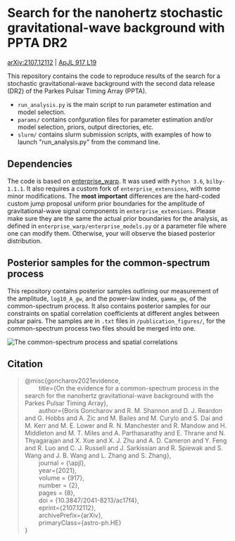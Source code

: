 # Search for the nanohertz stochastic gravitational-wave background with PPTA DR2

[arXiv:2107.12112](https://arxiv.org/abs/2107.12112) | [ApJL 917 L19](https://doi.org/10.3847/2041-8213/ac17f4)

This repository contains the code to reproduce results of the search for a stochastic gravitational-wave background with the second data release (DR2) of the Parkes Pulsar Timing Array (PPTA).
 - `run_analysis.py` is the main script to run parameter estimation and model selection.
 - `params/` contains confguration files for parameter estimation and/or model selection, priors, output directories, etc. 
 - `slurm/` contains slurm submission scripts, with examples of how to launch "run\_analysis.py" from the command line.

## Dependencies

The code is based on [enterprise_warp](https://github.com/bvgoncharov/enterprise_warp/). It was used with `Python 3.6`, `bilby-1.1.1`. It also requires a custom fork of `enterprise_extensions`, with some minor modifications. The **most important** differences are the hard-coded custom jump proposal uniform prior boundaries for the amplitude of gravitational-wave signal components in `enterprise_extensions`. Please make sure they are the same the actual prior boundaries for the analysis, as defined in `enterprise_warp/enterprise_models.py` or a parameter file where one can modify them. Otherwise, your will observe the biased posterior distribution.

## Posterior samples for the common-spectrum process

This repository contains posterior samples outlining our measurement of the amplitude, `log10_A_gw`, and the power-law index, `gamma_gw`, of the common-spectrum process. It also contains posterior samples for our constraints on spatial correlation coefficients at different angles between pulsar pairs. The samples are in `.txt` files in `/publication_figures/`, for the common-spectrum process two files should be merged into one. 

![The common-spectrum process and spatial correlations](https://github.com/bvgoncharov/correlated_noise_pta_2020/blob/master/publication_figures/illustration.jpg "The common-spectrum process and spatial correlations (arXiv: 2107.12112)")

## Citation

> @misc{goncharov2021evidence,\
> &nbsp;&nbsp;&nbsp;&nbsp;&nbsp;&nbsp;&nbsp;&nbsp;title={On the evidence for a common-spectrum process in the search for the nanohertz gravitational-wave background with the Parkes Pulsar Timing Array},\
> &nbsp;&nbsp;&nbsp;&nbsp;&nbsp;&nbsp;&nbsp;&nbsp;author={Boris Goncharov and R. M. Shannon and D. J. Reardon and G. Hobbs and A. Zic and M. Bailes and M. Curylo and S. Dai and M. Kerr and M. E. Lower and R. N. Manchester and R. Mandow and H. Middleton and M. T. Miles and A. Parthasarathy and E. Thrane and N. Thyagarajan and X. Xue and X. J. Zhu and A. D. Cameron and Y. Feng and R. Luo and C. J. Russell and J. Sarkissian and R. Spiewak and S. Wang and J. B. Wang and L. Zhang and S. Zhang},\
> &nbsp;&nbsp;&nbsp;&nbsp;&nbsp;&nbsp;&nbsp;&nbsp;journal = {\apjl},\
> &nbsp;&nbsp;&nbsp;&nbsp;&nbsp;&nbsp;&nbsp;&nbsp;year={2021},\
> &nbsp;&nbsp;&nbsp;&nbsp;&nbsp;&nbsp;&nbsp;&nbsp;volume = {917},\
> &nbsp;&nbsp;&nbsp;&nbsp;&nbsp;&nbsp;&nbsp;&nbsp;number = {2},\
> &nbsp;&nbsp;&nbsp;&nbsp;&nbsp;&nbsp;&nbsp;&nbsp;pages = {8},\
> &nbsp;&nbsp;&nbsp;&nbsp;&nbsp;&nbsp;&nbsp;&nbsp;doi = {10.3847/2041-8213/ac17f4},\
> &nbsp;&nbsp;&nbsp;&nbsp;&nbsp;&nbsp;&nbsp;&nbsp;eprint={2107.12112},\
> &nbsp;&nbsp;&nbsp;&nbsp;&nbsp;&nbsp;&nbsp;&nbsp;archivePrefix={arXiv},\
> &nbsp;&nbsp;&nbsp;&nbsp;&nbsp;&nbsp;&nbsp;&nbsp;primaryClass={astro-ph.HE}\
> }
